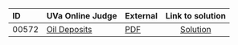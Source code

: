| ID | UVa Online Judge | External | Link to solution |
|:---|:---|:---|:---:|
| 00572 | [Oil Deposits](https://onlinejudge.org/index.php?option=com_onlinejudge&Itemid=8&category=667&page=show_problem&problem=513) | [PDF](https://onlinejudge.org/external/5/572.pdf) | [Solution](https%3A//github.com/versenyi98/programming-contests/tree/master/UVa%20Online%20Judge/00572%2520-%2520Oil%2520Deposits)|
